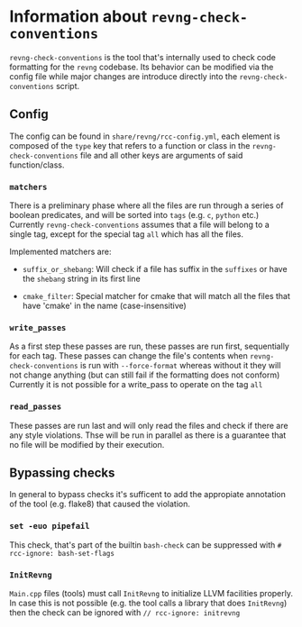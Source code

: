 # Information about `revng-check-conventions`

`revng-check-conventions` is the tool that's internally used to check code formatting
for the `revng` codebase. Its behavior can be modified via the config file while major
changes are introduce directly into the `revng-check-conventions` script.

## Config

The config can be found in `share/revng/rcc-config.yml`, each element is composed
of the `type` key that refers to a function or class in the `revng-check-conventions`
file and all other keys are arguments of said function/class.

### `matchers`

There is a preliminary phase where all the files are run through a series of
boolean predicates, and will be sorted into `tags` (e.g. `c`, `python` etc.)
Currently `revng-check-conventions` assumes that a file will belong to a single
tag, except for the special tag `all` which has all the files.

Implemented matchers are:
* `suffix_or_shebang`: Will check if a file has suffix in the `suffixes` or have
  the `shebang` string in its first line

* `cmake_filter`: Special matcher for cmake that will match all the files that have
  'cmake' in the name (case-insensitive)

### `write_passes`

As a first step these passes are run, these passes are run first, sequentially for each
tag. These passes can change the file's contents when `revng-check-conventions` is run with
`--force-format` whereas without it they will not change anything (but can still fail if the
formatting does not conform)
Currently it is not possible for a write_pass to operate on the tag `all`

### `read_passes`

These passes are run last and will only read the files and check if there are any style violations.
Thse will be run in parallel as there is a guarantee that no file will be modified by their execution.


## Bypassing checks

In general to bypass checks it's sufficent to add the appropiate annotation of the tool (e.g. flake8)
that caused the violation.

### `set -euo pipefail`

This check, that's part of the builtin `bash-check` can be suppressed with `# rcc-ignore: bash-set-flags`

### `InitRevng`

`Main.cpp` files (tools) must call `InitRevng` to initialize LLVM facilities properly. In case
this is not possible (e.g. the tool calls a library that does `InitRevng`) then the check can
be ignored with `// rcc-ignore: initrevng`
